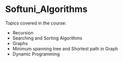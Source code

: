 # Softuni_Algorithms

Topics covered in the course:

- Recursion
- Searching and Sorting Algorithms
- Graphs 
- Minimum spanning tree and Shortest path in Graph
- Dynamic Programming